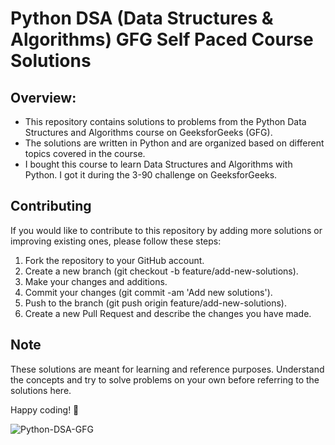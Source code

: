 # Python DSA (Data Structures & Algorithms) GFG Self Paced Course Solutions

## Overview:
- This repository contains solutions to problems from the Python Data Structures and Algorithms course on GeeksforGeeks (GFG). 
- The solutions are written in Python and are organized based on different topics covered in the course.
- I bought this course to learn Data Structures and Algorithms with Python. I got it during the 3-90 challenge on GeeksforGeeks.

## Contributing
If you would like to contribute to this repository by adding more solutions or improving existing ones, please follow these steps:

1. Fork the repository to your GitHub account.
2. Create a new branch (git checkout -b feature/add-new-solutions).
3. Make your changes and additions.
4. Commit your changes (git commit -am 'Add new solutions').
5. Push to the branch (git push origin feature/add-new-solutions).
6. Create a new Pull Request and describe the changes you have made.

## Note
These solutions are meant for learning and reference purposes. Understand the concepts and try to solve problems on your own before referring to the solutions here.

Happy coding! 🚀

<p align="left"> <img src="https://komarev.com/ghpvc/?username=Python-DSA-GFG&label=Solution%20views&color=0e75b6&style=flat" alt="Python-DSA-GFG" /> </p>

